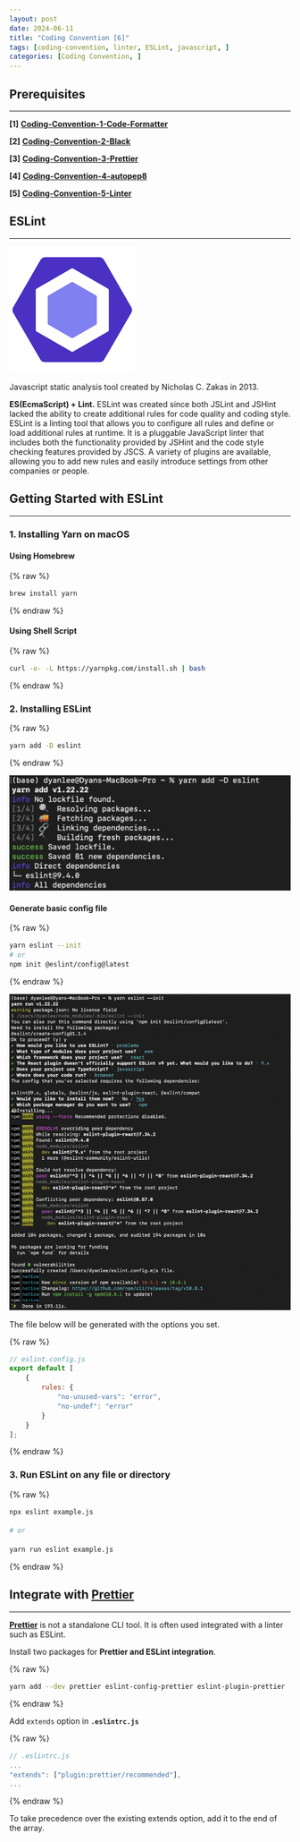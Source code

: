 ```yaml
---
layout: post
date: 2024-06-11
title: "Coding Convention [6]"
tags: [coding-convention, linter, ESLint, javascript, ]
categories: [Coding Convention, ]
---
```




## Prerequisites


---


**[1]** [**Coding-Convention-1-Code-Formatter**](https://rebedy.github.io/posts/Coding-Convention-1-Code-Formatter/)


**[2]** [**Coding-Convention-2-Black**](https://rebedy.github.io/posts/Coding-Convention-2-Black/)


**[3]** [**Coding-Convention-3-Prettier**](https://rebedy.github.io/posts/Coding-Convention-3-Prettier/)


**[4]** [**Coding-Convention-4-autopep8**](https://rebedy.github.io/posts/Coding-Convention-4-autopep8/)


**[5]** [**Coding-Convention-5-Linter**](https://rebedy.github.io/posts/Coding-Convention-5-Linter/)



## ESLint


---


![0](/assets/img/2024-06-11-Coding-Convention-[6].md/0.png)


Javascript static analysis tool created by Nicholas C. Zakas in 2013.


**ES(EcmaScript) + Lint.** ESLint was created since both JSLint and JSHint lacked the ability to create additional rules for code quality and coding style. ESLint is a linting tool that allows you to configure all rules and define or load additional rules at runtime. It is a pluggable JavaScript linter that includes both the functionality provided by JSHint and the code style checking features provided by JSCS. A variety of plugins are available, allowing you to add new rules and easily introduce settings from other companies or people.



## **Getting Started with ESLint**


---



### **1. Installing Yarn on macOS**



#### Using Homebrew



{% raw %}
```bash
brew install yarn
```
{% endraw %}




#### **Using Shell Script**



{% raw %}
```bash
curl -o- -L https://yarnpkg.com/install.sh | bash
```
{% endraw %}




### 2. Installing ESLint



{% raw %}
```bash
yarn add -D eslint
```
{% endraw %}



![1](/assets/img/2024-06-11-Coding-Convention-[6].md/1.png)



#### Generate basic config file



{% raw %}
```bash
yarn eslint --init
# or
npm init @eslint/config@latest
```
{% endraw %}



![2](/assets/img/2024-06-11-Coding-Convention-[6].md/2.png)


The file below will be generated with the options you set.



{% raw %}
```javascript
// eslint.config.js
export default [
    {
        rules: {
            "no-unused-vars": "error",
            "no-undef": "error"
        }
    }
];
```
{% endraw %}




### 3. Run ESLint on any file or directory



{% raw %}
```bash
npx eslint example.js

# or

yarn run eslint example.js
```
{% endraw %}




## **Integrate with** [**Prettier**](https://rebedy.github.io/posts/Coding-Convention-3-Prettier/)


---


[**Prettier**](https://rebedy.github.io/posts/Coding-Convention-3-Prettier/) is not a standalone CLI tool. It is often used integrated with a linter such as ESLint.


Install two packages for **Prettier and ESLint integration**.



{% raw %}
```bash
yarn add --dev prettier eslint-config-prettier eslint-plugin-prettier
```
{% endraw %}



Add `extends` option in **`.eslintrc.js`**



{% raw %}
```javascript
// .eslintrc.js
...
"extends": ["plugin:prettier/recommended"],
...
```
{% endraw %}



To take precedence over the existing extends option, add it to the end of the array.

